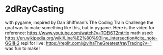 # 2dRayCasting
with pygame, inspired by Dan Shiffman's The Coding Train Challenge
the goal was to make something like this, but in pygame. Here is the video for reference: https://www.youtube.com/watch?v=TOEi6T2mtHo
math used: https://en.wikipedia.org/wiki/Line%E2%80%93line_intersection#cite_note-GGIII-2
repl for live: https://replit.com/@vihaTheGreatest/rayTracing?v=1
was fun to make!
